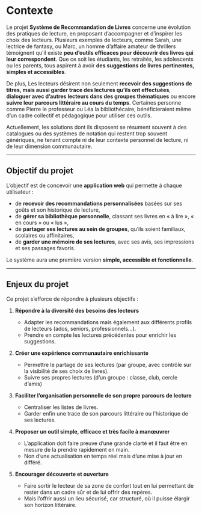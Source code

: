 # Contexte

Le projet **Système de Recommandation de Livres** concerne une évolution des pratiques de lecture, en proposant d’accompagner et d’inspirer les choix des lecteurs. Plusieurs exemples de lecteurs, comme Sarah, une lectrice de fantasy, ou Marc, un homme d’affaire amateur de thrillers témoignent qu’il existe **peu d’outils efficaces pour découvrir des livres qui leur correspondent**. Que ce soit les étudiants, les retraités, les adolescents ou les parents, tous aspirent à avoir **des suggestions de livres pertinentes, simples et accessibles**. 

De plus, Les lecteurs désirent non seulement **recevoir des suggestions de titres, mais aussi garder trace des lectures qu’ils ont effectuées**, **dialoguer avec d’autres lecteurs dans des groupes thématiques** ou encore **suivre leur parcours littéraire au cours du temps**. Certaines personne comme Pierre le professeur ou Léa la bibliothécaire, bénéficieraient même d’un cadre collectif et pédagogique pour utiliser ces outils.

Actuellement, les solutions dont ils disposent se résument souvent à des catalogues ou des systèmes de notation qui restent trop souvent génériques, ne tenant compte ni de leur contexte personnel de lecture, ni de leur dimension communautaire.

---

## Objectif du projet

L’objectif est de concevoir une **application web** qui permette à chaque utilisateur :

- de **recevoir des recommandations personnalisées** basées sur ses goûts et son historique de lecture,
- de **gérer sa bibliothèque personnelle**, classant ses livres en « à lire », « en cours » ou « lus »,
- de **partager ses lectures au sein de groupes**, qu’ils soient familiaux, scolaires ou affinitaires,
- de **garder une mémoire de ses lectures**, avec ses avis, ses impressions et ses passages favoris.

Le système aura une première version **simple, accessible et fonctionnelle**.

---

## Enjeux du projet

Ce projet s’efforce de répondre à plusieurs objectifs :

1. **Répondre à la diversité des besoins des lecteurs**
   - Adapter les recommandations mais également aux différents profils de lecteurs (ados, seniors, professionnels…).
   - Prendre en compte les lectures précédentes pour enrichir les suggestions.

2. **Créer une expérience communautaire enrichissante**
   - Permettre le partage de ses lectures (par groupe, avec contrôle sur la visibilité de ses choix de livres).
   - Suivre ses propres lectures (d’un groupe : classe, club, cercle d’amis)

3. **Faciliter l’organisation personnelle de son propre parcours de lecture**
   - Centraliser les listes de livres.
   - Garder enfin une trace de son parcours littéraire ou l’historique de ses lectures.

4. **Proposer un outil simple, efficace et très facile à manœuvrer**
   - L’application doit faire preuve d’une grande clarté et il faut être en mesure de la prendre rapidement en main.
   - Non d’une actualisation en temps réel mais d’une mise à jour en différé.

5. **Encourager découverte et ouverture**
   - Faire sortir le lecteur de sa zone de confort tout en lui permettant de rester dans un cadre sûr et de lui offrir des repères.
   - Mais l’offrir aussi un lieu sécurisé, car structuré, où il puisse élargir son horizon littéraire.